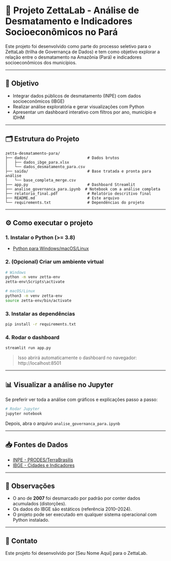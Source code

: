 # 🌱 Projeto ZettaLab - Análise de Desmatamento e Indicadores Socioeconômicos no Pará

Este projeto foi desenvolvido como parte do processo seletivo para o ZettaLab (trilha de Governança de Dados) e tem como objetivo explorar a relação entre o desmatamento na Amazônia (Pará) e indicadores socioeconômicos dos municípios.

---

## 🧠 Objetivo

- Integrar dados públicos de desmatamento (INPE) com dados socioeconômicos (IBGE)
- Realizar análise exploratória e gerar visualizações com Python
- Apresentar um dashboard interativo com filtros por ano, município e IDHM

---

## 🗂️ Estrutura do Projeto

```
zetta-desmatamento-para/
├── dados/                          # Dados brutos
│   ├── dados_ibge_para.xlsx
│   └── dados_desmatamento_para.csv
├── saida/                          # Base tratada e pronta para análise
│   └── base_completa_merge.csv
├── app.py                          # Dashboard Streamlit
├── analise_governanca_para.ipynb  # Notebook com a análise completa
├── relatorio_final.pdf             # Relatório descritivo final
├── README.md                       # Este arquivo
└── requirements.txt                # Dependências do projeto
```

---

## ⚙️ Como executar o projeto

### 1. Instalar o Python (>= 3.8)
- [Python para Windows/macOS/Linux](https://www.python.org/downloads/)

### 2. (Opcional) Criar um ambiente virtual

```bash
# Windows
python -m venv zetta-env
zetta-env\Scripts\activate

# macOS/Linux
python3 -m venv zetta-env
source zetta-env/bin/activate
```

### 3. Instalar as dependências

```bash
pip install -r requirements.txt
```

### 4. Rodar o dashboard

```bash
streamlit run app.py
```

> Isso abrirá automaticamente o dashboard no navegador: http://localhost:8501

---

## 📊 Visualizar a análise no Jupyter

Se preferir ver toda a análise com gráficos e explicações passo a passo:

```bash
# Rodar Jupyter
jupyter notebook
```

Depois, abra o arquivo `analise_governanca_para.ipynb`

---

## 📥 Fontes de Dados

- [INPE - PRODES/TerraBrasilis](http://terrabrasilis.dpi.inpe.br/)
- [IBGE - Cidades e Indicadores](https://www.ibge.gov.br/)

---

## 📌 Observações

- O ano de **2007** foi desmarcado por padrão por conter dados acumulados (distorções).
- Os dados do IBGE são estáticos (referência 2010–2024).
- O projeto pode ser executado em qualquer sistema operacional com Python instalado.

---

## 🤝 Contato

Este projeto foi desenvolvido por [Seu Nome Aqui] para o ZettaLab.

